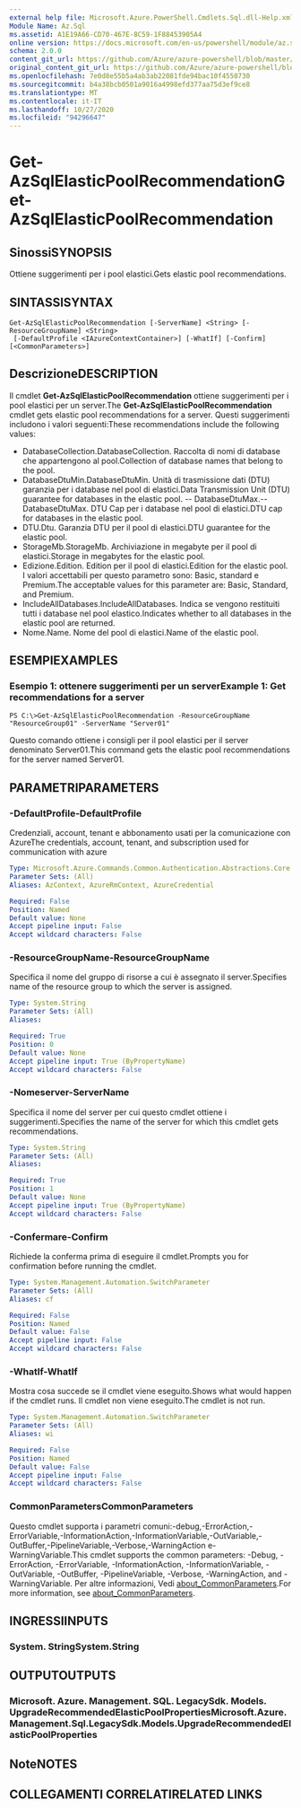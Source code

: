 ```yaml
---
external help file: Microsoft.Azure.PowerShell.Cmdlets.Sql.dll-Help.xml
Module Name: Az.Sql
ms.assetid: A1E19A66-CD70-467E-8C59-1F88453905A4
online version: https://docs.microsoft.com/en-us/powershell/module/az.sql/get-azsqlelasticpoolrecommendation
schema: 2.0.0
content_git_url: https://github.com/Azure/azure-powershell/blob/master/src/Sql/Sql/help/Get-AzSqlElasticPoolRecommendation.md
original_content_git_url: https://github.com/Azure/azure-powershell/blob/master/src/Sql/Sql/help/Get-AzSqlElasticPoolRecommendation.md
ms.openlocfilehash: 7e0d8e55b5a4ab3ab22081fde94bac10f4550730
ms.sourcegitcommit: b4a38bcb0501a9016a4998efd377aa75d3ef9ce8
ms.translationtype: MT
ms.contentlocale: it-IT
ms.lasthandoff: 10/27/2020
ms.locfileid: "94296647"
---
```

# <span data-ttu-id="cd5cf-101">Get-AzSqlElasticPoolRecommendation</span><span class="sxs-lookup"><span data-stu-id="cd5cf-101">Get-AzSqlElasticPoolRecommendation</span></span>

## <span data-ttu-id="cd5cf-102">Sinossi</span><span class="sxs-lookup"><span data-stu-id="cd5cf-102">SYNOPSIS</span></span>
<span data-ttu-id="cd5cf-103">Ottiene suggerimenti per i pool elastici.</span><span class="sxs-lookup"><span data-stu-id="cd5cf-103">Gets elastic pool recommendations.</span></span>

## <span data-ttu-id="cd5cf-104">SINTASSI</span><span class="sxs-lookup"><span data-stu-id="cd5cf-104">SYNTAX</span></span>

```
Get-AzSqlElasticPoolRecommendation [-ServerName] <String> [-ResourceGroupName] <String>
 [-DefaultProfile <IAzureContextContainer>] [-WhatIf] [-Confirm] [<CommonParameters>]
```

## <span data-ttu-id="cd5cf-105">Descrizione</span><span class="sxs-lookup"><span data-stu-id="cd5cf-105">DESCRIPTION</span></span>
<span data-ttu-id="cd5cf-106">Il cmdlet **Get-AzSqlElasticPoolRecommendation** ottiene suggerimenti per i pool elastici per un server.</span><span class="sxs-lookup"><span data-stu-id="cd5cf-106">The **Get-AzSqlElasticPoolRecommendation** cmdlet gets elastic pool recommendations for a server.</span></span>
<span data-ttu-id="cd5cf-107">Questi suggerimenti includono i valori seguenti:</span><span class="sxs-lookup"><span data-stu-id="cd5cf-107">These recommendations include the following values:</span></span>
- <span data-ttu-id="cd5cf-108">DatabaseCollection.</span><span class="sxs-lookup"><span data-stu-id="cd5cf-108">DatabaseCollection.</span></span> <span data-ttu-id="cd5cf-109">Raccolta di nomi di database che appartengono al pool.</span><span class="sxs-lookup"><span data-stu-id="cd5cf-109">Collection of database names that belong to the pool.</span></span> 
- <span data-ttu-id="cd5cf-110">DatabaseDtuMin.</span><span class="sxs-lookup"><span data-stu-id="cd5cf-110">DatabaseDtuMin.</span></span> <span data-ttu-id="cd5cf-111">Unità di trasmissione dati (DTU) garanzia per i database nel pool di elastici.</span><span class="sxs-lookup"><span data-stu-id="cd5cf-111">Data Transmission Unit (DTU) guarantee for databases in the elastic pool.</span></span> 
 <span data-ttu-id="cd5cf-112">-- DatabaseDtuMax.</span><span class="sxs-lookup"><span data-stu-id="cd5cf-112">-- DatabaseDtuMax.</span></span> <span data-ttu-id="cd5cf-113">DTU Cap per i database nel pool di elastici.</span><span class="sxs-lookup"><span data-stu-id="cd5cf-113">DTU cap for databases in the elastic pool.</span></span> 
- <span data-ttu-id="cd5cf-114">DTU.</span><span class="sxs-lookup"><span data-stu-id="cd5cf-114">Dtu.</span></span> <span data-ttu-id="cd5cf-115">Garanzia DTU per il pool di elastici.</span><span class="sxs-lookup"><span data-stu-id="cd5cf-115">DTU guarantee for the elastic pool.</span></span> 
- <span data-ttu-id="cd5cf-116">StorageMb.</span><span class="sxs-lookup"><span data-stu-id="cd5cf-116">StorageMb.</span></span> <span data-ttu-id="cd5cf-117">Archiviazione in megabyte per il pool di elastici.</span><span class="sxs-lookup"><span data-stu-id="cd5cf-117">Storage in megabytes for the elastic pool.</span></span> 
- <span data-ttu-id="cd5cf-118">Edizione.</span><span class="sxs-lookup"><span data-stu-id="cd5cf-118">Edition.</span></span> <span data-ttu-id="cd5cf-119">Edition per il pool di elastici.</span><span class="sxs-lookup"><span data-stu-id="cd5cf-119">Edition for the elastic pool.</span></span> <span data-ttu-id="cd5cf-120">I valori accettabili per questo parametro sono: Basic, standard e Premium.</span><span class="sxs-lookup"><span data-stu-id="cd5cf-120">The acceptable values for this parameter are: Basic, Standard, and Premium.</span></span> 
- <span data-ttu-id="cd5cf-121">IncludeAllDatabases.</span><span class="sxs-lookup"><span data-stu-id="cd5cf-121">IncludeAllDatabases.</span></span> <span data-ttu-id="cd5cf-122">Indica se vengono restituiti tutti i database nel pool elastico.</span><span class="sxs-lookup"><span data-stu-id="cd5cf-122">Indicates whether to all databases in the elastic pool are returned.</span></span> 
- <span data-ttu-id="cd5cf-123">Nome.</span><span class="sxs-lookup"><span data-stu-id="cd5cf-123">Name.</span></span> <span data-ttu-id="cd5cf-124">Nome del pool di elastici.</span><span class="sxs-lookup"><span data-stu-id="cd5cf-124">Name of the elastic pool.</span></span>

## <span data-ttu-id="cd5cf-125">ESEMPI</span><span class="sxs-lookup"><span data-stu-id="cd5cf-125">EXAMPLES</span></span>

### <span data-ttu-id="cd5cf-126">Esempio 1: ottenere suggerimenti per un server</span><span class="sxs-lookup"><span data-stu-id="cd5cf-126">Example 1: Get recommendations for a server</span></span>
```
PS C:\>Get-AzSqlElasticPoolRecommendation -ResourceGroupName "ResourceGroup01" -ServerName "Server01"
```

<span data-ttu-id="cd5cf-127">Questo comando ottiene i consigli per il pool elastici per il server denominato Server01.</span><span class="sxs-lookup"><span data-stu-id="cd5cf-127">This command gets the elastic pool recommendations for the server named Server01.</span></span>

## <span data-ttu-id="cd5cf-128">PARAMETRI</span><span class="sxs-lookup"><span data-stu-id="cd5cf-128">PARAMETERS</span></span>

### <span data-ttu-id="cd5cf-129">-DefaultProfile</span><span class="sxs-lookup"><span data-stu-id="cd5cf-129">-DefaultProfile</span></span>
<span data-ttu-id="cd5cf-130">Credenziali, account, tenant e abbonamento usati per la comunicazione con Azure</span><span class="sxs-lookup"><span data-stu-id="cd5cf-130">The credentials, account, tenant, and subscription used for communication with azure</span></span>

```yaml
Type: Microsoft.Azure.Commands.Common.Authentication.Abstractions.Core.IAzureContextContainer
Parameter Sets: (All)
Aliases: AzContext, AzureRmContext, AzureCredential

Required: False
Position: Named
Default value: None
Accept pipeline input: False
Accept wildcard characters: False
```

### <span data-ttu-id="cd5cf-131">-ResourceGroupName</span><span class="sxs-lookup"><span data-stu-id="cd5cf-131">-ResourceGroupName</span></span>
<span data-ttu-id="cd5cf-132">Specifica il nome del gruppo di risorse a cui è assegnato il server.</span><span class="sxs-lookup"><span data-stu-id="cd5cf-132">Specifies name of the resource group to which the server is assigned.</span></span>

```yaml
Type: System.String
Parameter Sets: (All)
Aliases:

Required: True
Position: 0
Default value: None
Accept pipeline input: True (ByPropertyName)
Accept wildcard characters: False
```

### <span data-ttu-id="cd5cf-133">-Nomeserver</span><span class="sxs-lookup"><span data-stu-id="cd5cf-133">-ServerName</span></span>
<span data-ttu-id="cd5cf-134">Specifica il nome del server per cui questo cmdlet ottiene i suggerimenti.</span><span class="sxs-lookup"><span data-stu-id="cd5cf-134">Specifies the name of the server for which this cmdlet gets recommendations.</span></span>

```yaml
Type: System.String
Parameter Sets: (All)
Aliases:

Required: True
Position: 1
Default value: None
Accept pipeline input: True (ByPropertyName)
Accept wildcard characters: False
```

### <span data-ttu-id="cd5cf-135">-Confermare</span><span class="sxs-lookup"><span data-stu-id="cd5cf-135">-Confirm</span></span>
<span data-ttu-id="cd5cf-136">Richiede la conferma prima di eseguire il cmdlet.</span><span class="sxs-lookup"><span data-stu-id="cd5cf-136">Prompts you for confirmation before running the cmdlet.</span></span>

```yaml
Type: System.Management.Automation.SwitchParameter
Parameter Sets: (All)
Aliases: cf

Required: False
Position: Named
Default value: False
Accept pipeline input: False
Accept wildcard characters: False
```

### <span data-ttu-id="cd5cf-137">-WhatIf</span><span class="sxs-lookup"><span data-stu-id="cd5cf-137">-WhatIf</span></span>
<span data-ttu-id="cd5cf-138">Mostra cosa succede se il cmdlet viene eseguito.</span><span class="sxs-lookup"><span data-stu-id="cd5cf-138">Shows what would happen if the cmdlet runs.</span></span>
<span data-ttu-id="cd5cf-139">Il cmdlet non viene eseguito.</span><span class="sxs-lookup"><span data-stu-id="cd5cf-139">The cmdlet is not run.</span></span>

```yaml
Type: System.Management.Automation.SwitchParameter
Parameter Sets: (All)
Aliases: wi

Required: False
Position: Named
Default value: False
Accept pipeline input: False
Accept wildcard characters: False
```

### <span data-ttu-id="cd5cf-140">CommonParameters</span><span class="sxs-lookup"><span data-stu-id="cd5cf-140">CommonParameters</span></span>
<span data-ttu-id="cd5cf-141">Questo cmdlet supporta i parametri comuni:-debug,-ErrorAction,-ErrorVariable,-InformationAction,-InformationVariable,-OutVariable,-OutBuffer,-PipelineVariable,-Verbose,-WarningAction e-WarningVariable.</span><span class="sxs-lookup"><span data-stu-id="cd5cf-141">This cmdlet supports the common parameters: -Debug, -ErrorAction, -ErrorVariable, -InformationAction, -InformationVariable, -OutVariable, -OutBuffer, -PipelineVariable, -Verbose, -WarningAction, and -WarningVariable.</span></span> <span data-ttu-id="cd5cf-142">Per altre informazioni, Vedi [about_CommonParameters](http://go.microsoft.com/fwlink/?LinkID=113216).</span><span class="sxs-lookup"><span data-stu-id="cd5cf-142">For more information, see [about_CommonParameters](http://go.microsoft.com/fwlink/?LinkID=113216).</span></span>

## <span data-ttu-id="cd5cf-143">INGRESSI</span><span class="sxs-lookup"><span data-stu-id="cd5cf-143">INPUTS</span></span>

### <span data-ttu-id="cd5cf-144">System. String</span><span class="sxs-lookup"><span data-stu-id="cd5cf-144">System.String</span></span>

## <span data-ttu-id="cd5cf-145">OUTPUT</span><span class="sxs-lookup"><span data-stu-id="cd5cf-145">OUTPUTS</span></span>

### <span data-ttu-id="cd5cf-146">Microsoft. Azure. Management. SQL. LegacySdk. Models. UpgradeRecommendedElasticPoolProperties</span><span class="sxs-lookup"><span data-stu-id="cd5cf-146">Microsoft.Azure.Management.Sql.LegacySdk.Models.UpgradeRecommendedElasticPoolProperties</span></span>

## <span data-ttu-id="cd5cf-147">Note</span><span class="sxs-lookup"><span data-stu-id="cd5cf-147">NOTES</span></span>

## <span data-ttu-id="cd5cf-148">COLLEGAMENTI CORRELATI</span><span class="sxs-lookup"><span data-stu-id="cd5cf-148">RELATED LINKS</span></span>
